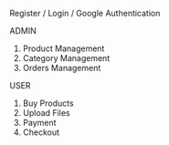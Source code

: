 Register / Login / Google Authentication

ADMIN
1. Product Management
2. Category Management
3. Orders Management

USER
1. Buy Products
2. Upload Files
3. Payment
4. Checkout
   
